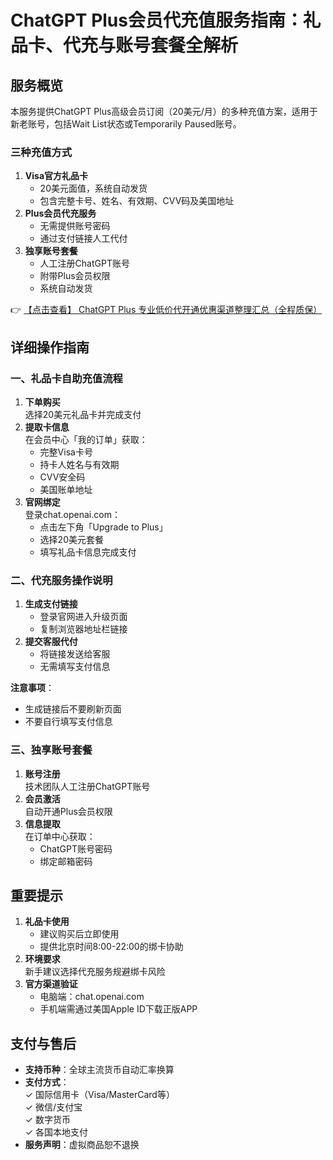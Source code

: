 # ChatGPT Plus会员代充值服务指南：礼品卡、代充与账号套餐全解析

## 服务概览
本服务提供ChatGPT Plus高级会员订阅（20美元/月）的多种充值方案，适用于新老账号，包括Wait List状态或Temporarily Paused账号。

### 三种充值方式
1. **Visa官方礼品卡**  
   - 20美元面值，系统自动发货
   - 包含完整卡号、姓名、有效期、CVV码及美国地址
2. **Plus会员代充服务**  
   - 无需提供账号密码
   - 通过支付链接人工代付
3. **独享账号套餐**  
   - 人工注册ChatGPT账号
   - 附带Plus会员权限
   - 系统自动发货

👉 [【点击查看】 ChatGPT Plus 专业低价代开通优惠渠道整理汇总（全程质保）](https://bit.ly/DaiKai)

## 详细操作指南

### 一、礼品卡自助充值流程
1. **下单购买**  
   选择20美元礼品卡并完成支付
2. **提取卡信息**  
   在会员中心「我的订单」获取：
   - 完整Visa卡号
   - 持卡人姓名与有效期
   - CVV安全码
   - 美国账单地址
3. **官网绑定**  
   登录chat.openai.com：
   - 点击左下角「Upgrade to Plus」
   - 选择20美元套餐
   - 填写礼品卡信息完成支付

### 二、代充服务操作说明
1. **生成支付链接**  
   - 登录官网进入升级页面
   - 复制浏览器地址栏链接
2. **提交客服代付**  
   - 将链接发送给客服
   - 无需填写支付信息

**注意事项**：
- 生成链接后不要刷新页面
- 不要自行填写支付信息

### 三、独享账号套餐
1. **账号注册**  
   技术团队人工注册ChatGPT账号
2. **会员激活**  
   自动开通Plus会员权限
3. **信息提取**  
   在订单中心获取：
   - ChatGPT账号密码
   - 绑定邮箱密码

## 重要提示
1. **礼品卡使用**  
   - 建议购买后立即使用
   - 提供北京时间8:00-22:00的绑卡协助
2. **环境要求**  
   新手建议选择代充服务规避绑卡风险
3. **官方渠道验证**  
   - 电脑端：chat.openai.com
   - 手机端需通过美国Apple ID下载正版APP

## 支付与售后
- **支持币种**：全球主流货币自动汇率换算
- **支付方式**：  
  ✓ 国际信用卡（Visa/MasterCard等）  
  ✓ 微信/支付宝  
  ✓ 数字货币  
  ✓ 各国本地支付
- **服务声明**：虚拟商品恕不退换